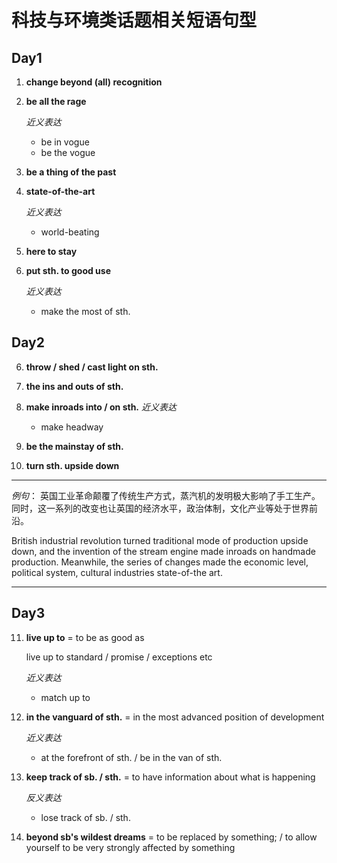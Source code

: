 # 科技与环境类话题相关短语句型

## Day1

1. **change beyond (all) recognition**

2. **be all the rage**

    *近义表达* 
   - be in vogue
   - be the vogue

3. **be a thing of the past**

4. **state-of-the-art**

    *近义表达*
    - world-beating

4. **here to stay**

5. **put sth. to good use**
   
   *近义表达*
    - make the most of sth.


## Day2
6. **throw / shed / cast light on sth.**
   
7. **the ins and outs of sth.**

8. **make inroads into / on sth.**
    *近义表达*
    - make headway
9.  **be the mainstay of sth.**

10. **turn sth. upside down**

--------

*例句*：
英国工业革命颠覆了传统生产方式，蒸汽机的发明极大影响了手工生产。同时，这一系列的改变也让英国的经济水平，政治体制，文化产业等处于世界前沿。

British industrial revolution turned traditional mode of production upside down, and the invention of the stream engine made inroads on handmade production. Meanwhile, the series of changes made the economic level, political system, cultural industries state-of-the art. 

--------

## Day3
11. **live up to**
    = to be as good as

    live up to standard / promise / exceptions etc

    *近义表达*
    - match up to

12. **in the vanguard of sth.**
    = in the most advanced position of development 
    
    *近义表达*
    - at the forefront of sth. / be in the van of sth.

13. **keep track of sb. / sth.**
    = to have information about what is happening

    *反义表达*
    - lose track of sb. / sth.

14. **beyond sb's wildest dreams**
    = to be replaced by something; / 
    to allow yourself to be very strongly affected by something

